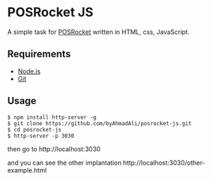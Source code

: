 # POSRocket JS

A simple task for [POSRocket](http://posrocket.com) written in HTML, css, JavaScript.

## Requirements

* [Node.js](https://nodejs.org/en/download/)
* [Git](https://git-scm.com/downloads)

## Usage

```
$ npm install http-server -g
$ git clone https://github.com/byAhmadAli/posrocket-js.git
$ cd posrocket-js
$ http-server -p 3030
```

then go to http://localhost:3030

and you can see the other implantation http://localhost:3030/other-example.html